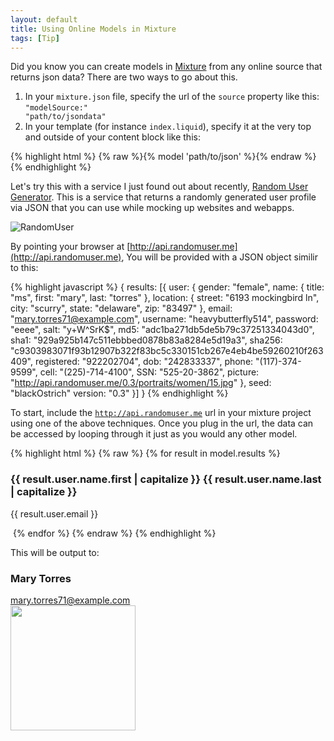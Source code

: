 ```yaml
---
layout: default
title: Using Online Models in Mixture
tags: [Tip]
---
```


Did you know you can create models in [Mixture](http://mixture.io) from any online source that returns json data? There are two ways to go about this.

1. In your <code>mixture.json</code> file, specify the url of the <code>source</code> property like this: <code>"modelSource:" "path/to/jsondata"</code>
2. In your template (for instance <code>index.liquid</code>), specify it at the very top and outside of your content block like this:

{% highlight html %}
{% raw %}{% model 'path/to/json' %}{% endraw %} 
{% endhighlight %} 

Let's try this with a service I just found out about recently, [Random User Generator](http://randomuser.me). This is a service that returns a randomly generated user profile via JSON that you can use while mocking up websites and webapps. 

![RandomUser]({{site.baseurl}}/public/img/post_assets/randomuser/randomuserbanner.png)

By pointing your browser at [http://api.randomuser.me](http://api.randomuser.me), You will be provided with a JSON object similir to this:

{% highlight javascript %}
{
  results: [{
    user: {
      gender: "female",
      name: {
        title: "ms",
        first: "mary",
        last: "torres"
      },
      location: {
        street: "6193 mockingbird ln",
        city: "scurry",
        state: "delaware",
        zip: "83497"
      },
        email: "mary.torres71@example.com",
        username: "heavybutterfly514",
        password: "eeee",
        salt: "y+W^SrK$",
        md5: "adc1ba271db5de5b79c37251334043d0",
        sha1: "929a925b147c511ebbbed0878b83a8284e5d19a3",
        sha256: "c9303983071f93b12907b322f83bc5c330151cb267e4eb4be59260210f263409",
        registered: "922202704",
        dob: "242833337",
        phone: "(117)-374-9599",
        cell: "(225)-714-4100",
        SSN: "525-20-3862",
        picture: "http://api.randomuser.me/0.3/portraits/women/15.jpg"
      },
      seed: "blackOstrich"
      version: "0.3"
    }]
}
{% endhighlight %}

To start, include the <code>http://api.randomuser.me</code> url in your mixture project using one of the above techniques. Once you plug in the url, the data can be accessed by looping through it just as you would any other model. 

{% highlight html %}
{% raw %}
{% for result in model.results %}         
	<h3>
	    {{ result.user.name.first | capitalize }}
	    {{ result.user.name.last | capitalize }}
	</h3>
	<p>{{ result.user.email }}</p>
	<img src="{{ result.user.picture }}" alt="">
{% endfor %}
{% endraw %}
{% endhighlight %}

This will be output to:

### Mary Torres  
mary.torres71@example.com  
<img src="{{site.baseurl}}/public/img/post_assets/randomuser/randomuser.jpg" width="200px" />

